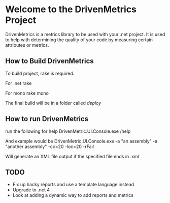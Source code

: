Welcome to the DrivenMetrics Project
========================================

DrivenMetrics is a metrics library to be used with your .net project. It is used to help with determining the quality of your code by measuring certain attributes or metrics.

How to Build DrivenMetrics
--------------------------
To build project, rake is required. 

For .net
	rake
	
For mono
	rake mono

The final build will be in a folder called *deploy*

How to run DrivenMetrics
--------------------------

run the following for help
    DrivenMetric.UI.Console.exe /help 

And example would be
    DrivenMetric.UI.Console.exe -a "an assembly" -a "another assembly" -cc=20 -loc=20  -rFail

Will generate an XML file output if the specified file ends in .xml
    

TODO
----
* Fix up hacky reports and use a template language instead
* Upgrade to .net 4
* Look at adding a dynamic way to add reports and metrics
